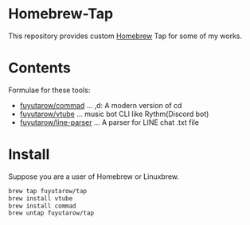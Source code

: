 # Homebrew-Tap

This repository provides custom [Homebrew](https://brew.sh/) Tap for some of my works.

# Contents

Formulae for these tools:

- [fuyutarow/commad](https://github.com/fuytuarwo/commad) ... ,d: A modern version of cd
- [fuyutarow/vtube](https://github.com/fuyutarow/vtube) ... music bot CLI like Rythm(Discord bot)
- [fuyutarow/line-parser](https://github.com/fuyutarow/line-parsre) ... A parser for LINE chat .txt file
# Install

Suppose you are a user of Homebrew or Linuxbrew.

```sh
brew tap fuyutarow/tap
brew install vtube
brew install commad
brew untap fuyutarow/tap
```
